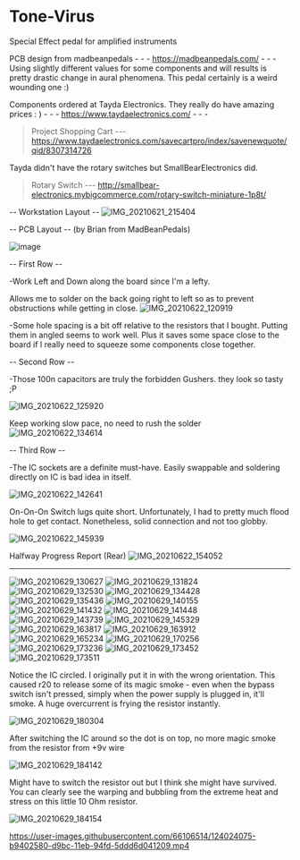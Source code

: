 # Tone-Virus
Special Effect pedal for amplified instruments

PCB design from madbeanpedals - - - https://madbeanpedals.com/ - - -
Using slightly different values for some components and will results is pretty drastic change in aural phenomena. This pedal certainly is a weird wounding one :) 

Components ordered at Tayda Electronics. They really do have amazing prices : ) - - - https://www.taydaelectronics.com/ - - -

> Project Shopping Cart --- https://www.taydaelectronics.com/savecartpro/index/savenewquote/qid/8307314726

Tayda didn't have the rotary switches but SmallBearElectronics did.
> Rotary Switch --- http://smallbear-electronics.mybigcommerce.com/rotary-switch-miniature-1p8t/

-- Workstation Layout --
![IMG_20210621_215404](https://user-images.githubusercontent.com/66106514/122988479-caab8100-d36f-11eb-9101-7157977d134a.jpg)

-- PCB Layout -- (by Brian from MadBeanPedals)

![image](https://user-images.githubusercontent.com/66106514/122990435-edd73000-d371-11eb-9051-bfe8253e136f.png)

-- First Row --

-Work Left and Down along the board since I'm a lefty.

Allows me to solder on the back going right to left so as to prevent obstructions while getting in close.
![IMG_20210622_120919](https://user-images.githubusercontent.com/66106514/122988489-cbdcae00-d36f-11eb-8d23-b37d89496017.jpg)

-Some hole spacing is a bit off relative to the resistors that I bought. Putting them in angled seems to work well. Plus it saves some space close to the board if I really need to squeeze some components close together.

-- Second Row -- 

-Those 100n capacitors are truly the forbidden Gushers. they look so tasty ;P

![IMG_20210622_125920](https://user-images.githubusercontent.com/66106514/122988499-cda67180-d36f-11eb-86fc-17fa37f233ee.jpg)

Keep working slow pace, no need to rush the solder
![IMG_20210622_134614](https://user-images.githubusercontent.com/66106514/122988503-ced79e80-d36f-11eb-94ed-525658ddfe5f.jpg)

-- Third Row --

-The IC sockets are a definite must-have. Easily swappable and soldering directly on IC is bad idea in itself.

![IMG_20210622_142641](https://user-images.githubusercontent.com/66106514/122988509-d008cb80-d36f-11eb-9ef4-fb3f2eb6cdd8.jpg)

On-On-On Switch lugs quite short. Unfortunately, I had to pretty much flood hole to get contact. Nonetheless, solid connection and not too globby.

![IMG_20210622_145939](https://user-images.githubusercontent.com/66106514/122988518-d1d28f00-d36f-11eb-85b2-2572fad16b36.jpg)

Halfway Progress Report (Rear)
![IMG_20210622_154052](https://user-images.githubusercontent.com/66106514/122989188-866cb080-d370-11eb-817a-d8859f233904.jpg)

----------------------------------------------------------

![IMG_20210629_130627](https://user-images.githubusercontent.com/66106514/124023954-9746a300-d9bc-11eb-9b66-492498dbd85a.jpg)
![IMG_20210629_131824](https://user-images.githubusercontent.com/66106514/124023958-99106680-d9bc-11eb-9b83-5a55778a581a.jpg)
![IMG_20210629_132530](https://user-images.githubusercontent.com/66106514/124023963-9a419380-d9bc-11eb-9eb9-a1024f58012b.jpg)
![IMG_20210629_134428](https://user-images.githubusercontent.com/66106514/124023971-9b72c080-d9bc-11eb-908d-724af0808f68.jpg)
![IMG_20210629_135436](https://user-images.githubusercontent.com/66106514/124023977-9d3c8400-d9bc-11eb-955a-1b690a6d3949.jpg)
![IMG_20210629_140155](https://user-images.githubusercontent.com/66106514/124023982-9e6db100-d9bc-11eb-80bd-37fbcfcc5a43.jpg)
![IMG_20210629_141432](https://user-images.githubusercontent.com/66106514/124023990-a0d00b00-d9bc-11eb-9d07-ad1f6df13f61.jpg)
![IMG_20210629_141448](https://user-images.githubusercontent.com/66106514/124023998-a2013800-d9bc-11eb-8aeb-0f56b92994d3.jpg)
![IMG_20210629_143739](https://user-images.githubusercontent.com/66106514/124024005-a3cafb80-d9bc-11eb-8d8a-53ffc9511137.jpg)
![IMG_20210629_145329](https://user-images.githubusercontent.com/66106514/124024011-a4fc2880-d9bc-11eb-920d-a914dbb16c85.jpg)
![IMG_20210629_163817](https://user-images.githubusercontent.com/66106514/124024016-a62d5580-d9bc-11eb-8683-5bc92555cc6b.jpg)
![IMG_20210629_163912](https://user-images.githubusercontent.com/66106514/124024023-a7f71900-d9bc-11eb-8ed0-4a8cc5ccf11b.jpg)
![IMG_20210629_165234](https://user-images.githubusercontent.com/66106514/124024026-a9c0dc80-d9bc-11eb-94df-6730014a5c8d.jpg)
![IMG_20210629_170256](https://user-images.githubusercontent.com/66106514/124024030-aaf20980-d9bc-11eb-9bf1-6572d76016a4.jpg)
![IMG_20210629_173236](https://user-images.githubusercontent.com/66106514/124024034-acbbcd00-d9bc-11eb-8a75-dc68782e4729.jpg)
![IMG_20210629_173452](https://user-images.githubusercontent.com/66106514/124024045-ae859080-d9bc-11eb-997c-3fe7f26ee743.jpg)
![IMG_20210629_173511](https://user-images.githubusercontent.com/66106514/124024051-b2191780-d9bc-11eb-9376-a3b4fdce2082.jpg)

Notice the IC circled. I originally put it in with the wrong orientation. This caused r20 to release some of its magic smoke - even when the bypass switch isn't pressed, simply when the power supply is plugged in, it'll smoke. A huge overcurrent is frying the resistor instantly.

![IMG_20210629_180304](https://user-images.githubusercontent.com/66106514/124024058-b34a4480-d9bc-11eb-9fe5-913ac27302a4.jpg)

After switching the IC around so the dot is on top, no more magic smoke from the resistor from +9v wire

![IMG_20210629_184142](https://user-images.githubusercontent.com/66106514/124024064-b6453500-d9bc-11eb-83e5-ad78f822a682.jpg)

Might have to switch the resistor out but I think she might have survived. You can clearly see the warping and bubbling from the extreme heat and stress on this little 10 Ohm resistor.

![IMG_20210629_184154](https://user-images.githubusercontent.com/66106514/124024070-b7766200-d9bc-11eb-8c91-c5e41dc4a85f.jpg)


https://user-images.githubusercontent.com/66106514/124024075-b9402580-d9bc-11eb-94fd-5ddd6d041209.mp4



